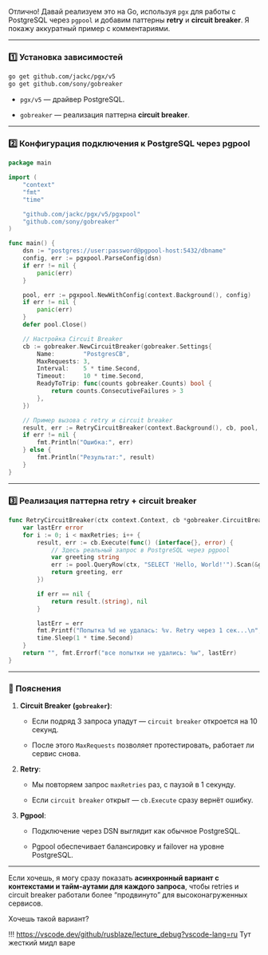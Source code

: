 Отлично! Давай реализуем это на Go, используя `pgx` для работы с PostgreSQL через `pgpool` и добавим паттерны **retry** и **circuit breaker**. Я покажу аккуратный пример с комментариями.

---

### 1️⃣ Установка зависимостей

```bash
go get github.com/jackc/pgx/v5
go get github.com/sony/gobreaker
```

- `pgx/v5` — драйвер PostgreSQL.
    
- `gobreaker` — реализация паттерна **circuit breaker**.
    

---

### 2️⃣ Конфигурация подключения к PostgreSQL через pgpool

```go
package main

import (
    "context"
    "fmt"
    "time"

    "github.com/jackc/pgx/v5/pgxpool"
    "github.com/sony/gobreaker"
)

func main() {
    dsn := "postgres://user:password@pgpool-host:5432/dbname"
    config, err := pgxpool.ParseConfig(dsn)
    if err != nil {
        panic(err)
    }

    pool, err := pgxpool.NewWithConfig(context.Background(), config)
    if err != nil {
        panic(err)
    }
    defer pool.Close()

    // Настройка Circuit Breaker
    cb := gobreaker.NewCircuitBreaker(gobreaker.Settings{
        Name:        "PostgresCB",
        MaxRequests: 3,
        Interval:    5 * time.Second,
        Timeout:     10 * time.Second,
        ReadyToTrip: func(counts gobreaker.Counts) bool {
            return counts.ConsecutiveFailures > 3
        },
    })

    // Пример вызова с retry и circuit breaker
    result, err := RetryCircuitBreaker(context.Background(), cb, pool, 3)
    if err != nil {
        fmt.Println("Ошибка:", err)
    } else {
        fmt.Println("Результат:", result)
    }
}
```

---

### 3️⃣ Реализация паттерна **retry + circuit breaker**

```go
func RetryCircuitBreaker(ctx context.Context, cb *gobreaker.CircuitBreaker, pool *pgxpool.Pool, maxRetries int) (string, error) {
    var lastErr error
    for i := 0; i < maxRetries; i++ {
        result, err := cb.Execute(func() (interface{}, error) {
            // Здесь реальный запрос в PostgreSQL через pgpool
            var greeting string
            err := pool.QueryRow(ctx, "SELECT 'Hello, World!'").Scan(&greeting)
            return greeting, err
        })

        if err == nil {
            return result.(string), nil
        }

        lastErr = err
        fmt.Printf("Попытка %d не удалась: %v. Retry через 1 сек...\n", i+1, err)
        time.Sleep(1 * time.Second)
    }
    return "", fmt.Errorf("все попытки не удались: %w", lastErr)
}
```

---

### 🔹 Пояснения

1. **Circuit Breaker (`gobreaker`)**:
    
    - Если подряд 3 запроса упадут — `circuit breaker` откроется на 10 секунд.
        
    - После этого `MaxRequests` позволяет протестировать, работает ли сервис снова.
        
2. **Retry**:
    
    - Мы повторяем запрос `maxRetries` раз, с паузой в 1 секунду.
        
    - Если `circuit breaker` открыт — `cb.Execute` сразу вернёт ошибку.
        
3. **Pgpool**:
    
    - Подключение через DSN выглядит как обычное PostgreSQL.
        
    - Pgpool обеспечивает балансировку и failover на уровне PostgreSQL.
        

---

Если хочешь, я могу сразу показать **асинхронный вариант с контекстами и тайм-аутами для каждого запроса**, чтобы retries и circuit breaker работали более “продвинуто” для высоконагруженных сервисов.

Хочешь такой вариант?




!!! https://vscode.dev/github/rusblaze/lecture_debug?vscode-lang=ru
Тут жесткий мидл варе
